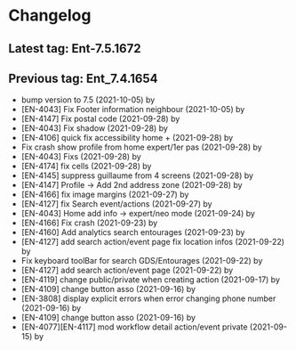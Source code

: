 # Changelog
## Latest tag: Ent-7.5.1672
## Previous tag: Ent_7.4.1654
* bump version to 7.5 (2021-10-05) by <Jr>
* [EN-4043] Fix Footer information neighbour (2021-10-05) by <Jr>
* [EN-4147] Fix postal code (2021-09-28) by <Jr>
* [EN-4043] Fix shadow (2021-09-28) by <Jr>
* [EN-4106] quick fix accessibility home + (2021-09-28) by <Jr>
* Fix crash show profile from home expert/1er pas (2021-09-28) by <Jr>
* [EN-4043] Fixs (2021-09-28) by <Jr>
* [EN-4174] fix cells (2021-09-28) by <Jr>
* [EN-4145] suppress guillaume from 4 screens (2021-09-28) by <Jr>
* [EN-4147] Profile -> Add 2nd address zone (2021-09-28) by <Jr>
* [EN-4166] fix image margins (2021-09-27) by <Jr>
* [EN-4127] fix Search event/actions (2021-09-27) by <Jr>
* [EN-4043] Home add info -> expert/neo mode (2021-09-24) by <Jr>
* [EN-4166] Fix crash (2021-09-23) by <Jr>
* [EN-4160] Add analytics search entourages (2021-09-23) by <Jr>
* [EN-4127] add search action/event page fix location infos (2021-09-22) by <Jr>
* Fix keyboard toolBar for search GDS/Entourages (2021-09-22) by <Jr>
* [EN-4127] add search action/event page (2021-09-22) by <Jr>
* [EN-4119] change public/private when creating action (2021-09-17) by <Jr>
* [EN-4109] change button asso (2021-09-16) by <Jr>
* [EN-3808] display explicit errors when error changing phone number (2021-09-16) by <Jr>
* [EN-4109] change button asso (2021-09-16) by <Jr>
* [EN-4077][EN-4117] mod workflow detail action/event private (2021-09-15) by <Jr>

